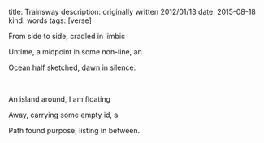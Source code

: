 title: Trainsway
description: originally written 2012/01/13
date: 2015-08-18
kind: words
tags: [verse]

<p class="verse-top">From side to side, cradled in limbic</p>
<p class="verse-mid"> Untime, a midpoint in some non-line, an</p>
<p class="verse-bot">Ocean half sketched, dawn in silence.</p>

<br>

<p class="verse-top">An island around, I am floating</p>
<p class="verse-mid">Away, carrying some empty id, a</p>
<p class="verse-bot verse-last">Path found purpose, listing in between.</p>
